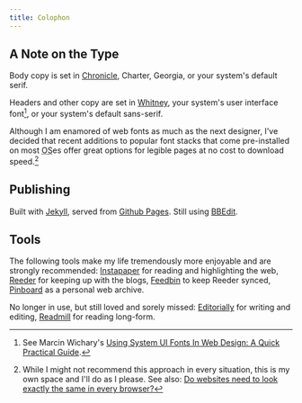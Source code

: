 ```yaml
---
title: Colophon
---
```


A Note on the Type
------------------

Body copy is set in [Chronicle][chronicle], Charter, Georgia, or your system's default serif.

Headers and other copy are set in [Whitney][whitney], your system's user interface font[^uifont], or your system's default sans-serif.

Although I am enamored of web fonts as much as the next designer, I've decided that recent additions to popular font stacks that come pre-installed on most <abbr title="Operating System">OS</abbr>es offer great options for legible pages at no cost to download speed.[^webfonts]



Publishing
----------

Built with [Jekyll](http://jekyllrb.com), served from [Github Pages](https://pages.github.com). Still using [BBEdit](http://www.barebones.com/products/bbedit/).


Tools
-----

The following tools make my life tremendously more enjoyable and are strongly recommended: [Instapaper](https://www.instapaper.com) for reading and highlighting the web, [Reeder](http://reederapp.com) for keeping up with the blogs, [Feedbin](https://feedbin.com) to keep Reeder synced, [Pinboard](https://pinboard.in) as a personal web archive.

No longer in use, but still loved and sorely missed: [Editorially](http://stet.editorially.com/articles/goodbye/) for writing and editing, [Readmill](http://readmill.com) for reading long-form.

[whitney]: http://www.typography.com/fonts/whitney/overview/
[chronicle]: http://www.typography.com/fonts/chronicle-text/overview/
[hco]: http://www.typography.com

[^uifont]: See Marcin Wichary's [Using System UI Fonts In Web Design: A Quick Practical Guide](https://www.smashingmagazine.com/2015/11/using-system-ui-fonts-practical-guide/).

[^webfonts]: While I might not recommend this approach in every situation, this is my own space and I'll do as I please. See also: [Do websites need to look exactly the same in every browser?](http://dowebsitesneedtolookexactlythesameineverybrowser.com)